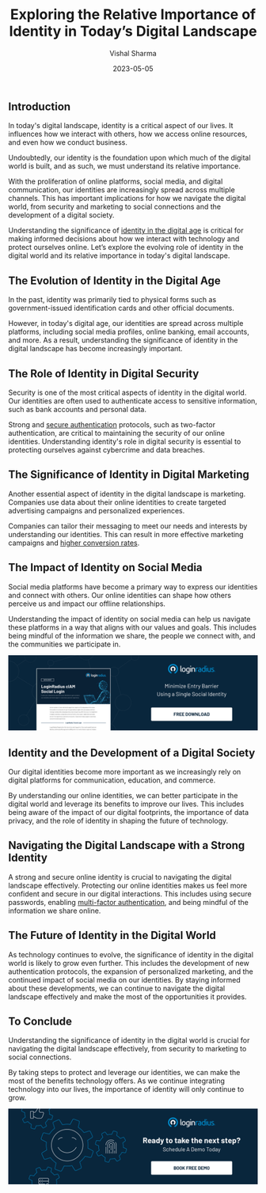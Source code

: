 ﻿---
title: "Exploring the Relative Importance of Identity in Today’s Digital Landscape"
date: "2023-05-05"
coverImage: "importance-of-customer-identity.jpg"
tags: ["digital identity","authentication","identity management","cx"]
author: "Vishal Sharma"
description: "With the rapid growth of online platforms and digital communication, our identities are more important than ever. Let’s examine how our identities have evolved in the digital age and explore their relative role in shaping our online experiences."
metadescription: "Today, our identities are spread across multiple platforms, and understanding their relative significance is crucial for navigating the digital landscape. Read more."
metatitle: "Exploring the Relative Importance of Customer Identity"
---
## Introduction

In today's digital landscape, identity is a critical aspect of our lives. It influences how we interact with others, how we access online resources, and even how we conduct business. 

Undoubtedly, our identity is the foundation upon which much of the digital world is built, and as such, we must understand its relative importance.

With the proliferation of online platforms, social media, and digital communication, our identities are increasingly spread across multiple channels. This has important implications for how we navigate the digital world, from security and marketing to social connections and the development of a digital society. 

Understanding the significance of [identity in the digital age](https://www.loginradius.com/blog/identity/digital-identity-management/) is critical for making informed decisions about how we interact with technology and protect ourselves online. Let’s explore the evolving role of identity in the digital world and its relative importance in today's digital landscape.

## The Evolution of Identity in the Digital Age

In the past, identity was primarily tied to physical forms such as government-issued identification cards and other official documents.

However, in today's digital age, our identities are spread across multiple platforms, including social media profiles, online banking, email accounts, and more. As a result, understanding the significance of identity in the digital landscape has become increasingly important.

## The Role of Identity in Digital Security

Security is one of the most critical aspects of identity in the digital world. Our identities are often used to authenticate access to sensitive information, such as bank accounts and personal data. 

Strong and [secure authentication](https://www.loginradius.com/authentication/) protocols, such as two-factor authentication, are critical to maintaining the security of our online identities. Understanding identity's role in digital security is essential to protecting ourselves against cybercrime and data breaches.

## The Significance of Identity in Digital Marketing

Another essential aspect of identity in the digital landscape is marketing. Companies use data about their online identities to create targeted advertising campaigns and personalized experiences. 

Companies can tailor their messaging to meet our needs and interests by understanding our identities. This can result in more effective marketing campaigns and [higher conversion rates](https://www.loginradius.com/blog/growth/sign-up-tips-conversion-rate/).

## The Impact of Identity on Social Media

Social media platforms have become a primary way to express our identities and connect with others. Our online identities can shape how others perceive us and impact our offline relationships. 

Understanding the impact of identity on social media can help us navigate these platforms in a way that aligns with our values and goals. This includes being mindful of the information we share, the people we connect with, and the communities we participate in.

[![DS-Product-Social-Login](DS-Product-Social-Login.png)](https://www.loginradius.com/resource/loginradius-ciam-social-login/)

## Identity and the Development of a Digital Society

Our digital identities become more important as we increasingly rely on digital platforms for communication, education, and commerce. 

By understanding our online identities, we can better participate in the digital world and leverage its benefits to improve our lives. This includes being aware of the impact of our digital footprints, the importance of data privacy, and the role of identity in shaping the future of technology.

## Navigating the Digital Landscape with a Strong Identity

A strong and secure online identity is crucial to navigating the digital landscape effectively. Protecting our online identities makes us feel more confident and secure in our digital interactions. This includes using secure passwords, enabling [multi-factor authentication](https://www.loginradius.com/multi-factor-authentication/), and being mindful of the information we share online.

## The Future of Identity in the Digital World

As technology continues to evolve, the significance of identity in the digital world is likely to grow even further. This includes the development of new authentication protocols, the expansion of personalized marketing, and the continued impact of social media on our identities. By staying informed about these developments, we can continue to navigate the digital landscape effectively and make the most of the opportunities it provides.

## To Conclude

Understanding the significance of identity in the digital world is crucial for navigating the digital landscape effectively, from security to marketing to social connections. 

By taking steps to protect and leverage our identities, we can make the most of the benefits technology offers. As we continue integrating technology into our lives, the importance of identity will only continue to grow.

[![book-a-demo-Consultation](../../assets/book-a-demo-loginradius.png)](https://www.loginradius.com/book-a-demo/)